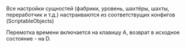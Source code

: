 Все настройки сущностей (фабрики, уровень, шахтёры, шахты, переработчик и т.д.) настраиваются из соответствущих конфигов (ScriptableObjects)

Перемотка времени включается на клавишу A, возврат в исходное состояние - на D.
